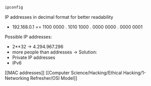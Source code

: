 ```bash
ipconfig
```

IP addresses in decimal format for better readability
- 192.168.0.1 == 1100 0000 . 1010 1000 . 0000 0000 . 0000 0001

Possible IP addresses:
- 2**32 -> 4.294.967.296
- more people than addresses
-> Solution:
- Private IP addresses
- IPv6

[[MAC addresses]] [[Computer Science/Hacking/Ethical Hacking/1-Networking Refresher/OSI Model]] 